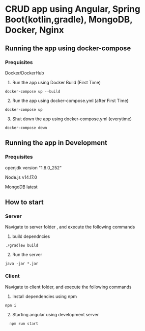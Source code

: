 # CRUD app using Angular, Spring Boot(kotlin,gradle), MongoDB, Docker, Nginx


## Running the app using docker-compose

### Prequisites
Docker/DockerHub

1. Run the app using Docker Build (First Time)
 ```
 docker-compose up --build
```
2. Run the app using docker-compose.yml (after First Time)
  ``` 
  docker-compose up
  ```

3. Shut down the app using docker-compose.yml (everytime)
  ```
  docker-compose down
  ```
## Running the app in Development

### Prequisites

openjdk version "1.8.0_252"

Node.js v14.17.0

MongoDB latest


## How to start


### Server

Navigate to server folder , and execute the following commands

1. build dependncies
```
./gradlew build
```
2. Run the server
```
java -jar *.jar
```
### Client

Navigate to client folder, and execute the following commands

1. Install dependencies using npm
 ```
 npm i
```
2. Starting angular using development server 
```
  npm run start
```

